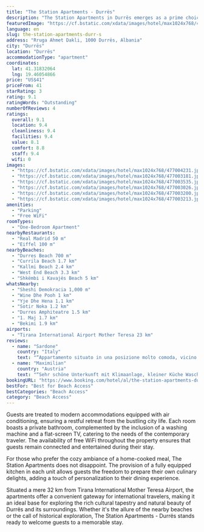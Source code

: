 ```yaml
---
title: "The Station Apartments - Durrës"
description: "The Station Apartments in Durrës emerges as a prime choice for travelers seeking comfort and convenience, located just a short distance from the serene Durres Beach and the picturesque Currila Beach."
featuredImage: "https://cf.bstatic.com/xdata/images/hotel/max1024x768/477004231.jpg?k=07f9b58807c9dbaae710f59055d13451bee9ecb6f1f511a9d51832d5552b1284&o=&hp=1"
language: en
slug: the-station-apartments-durr-s
address: "Rruga Ahmet Dakli, 1000 Durrës, Albania"
city: "Durrës"
location: "Durrës"
accommodationType: "apartment"
coordinates:
  lat: 41.31832064
  lng: 19.46054866
price: "US$41"
priceFrom: 41
starRating: 3
rating: 9.1
ratingWords: "Outstanding"
numberOfReviews: 4
ratings:
  overall: 9.1
  location: 9.4
  cleanliness: 9.4
  facilities: 9.4
  value: 8.1
  comfort: 8.8
  staff: 9.4
  wifi: 0
images:
  - "https://cf.bstatic.com/xdata/images/hotel/max1024x768/477004231.jpg?k=07f9b58807c9dbaae710f59055d13451bee9ecb6f1f511a9d51832d5552b1284&o=&hp=1"
  - "https://cf.bstatic.com/xdata/images/hotel/max1024x768/477003181.jpg?k=21e4596e210e53812ef7819807565dd8903874c0ccf5f1f0f0a04f584bb34a34&o=&hp=1"
  - "https://cf.bstatic.com/xdata/images/hotel/max1024x768/477003535.jpg?k=b6d55954304299d0789b660c595167abbf7349d6f5e42b95b62c574d1d4f4aa3&o=&hp=1"
  - "https://cf.bstatic.com/xdata/images/hotel/max1024x768/477003026.jpg?k=5a72e6cc2111b71de7b28a528e80ba5b3b609a9bab17da6a121ab9f61747ecb2&o=&hp=1"
  - "https://cf.bstatic.com/xdata/images/hotel/max1024x768/477003200.jpg?k=6c8efeeb33a5687d2102429fd32b9b23fcf3bd61f204801292e7155bbbcee175&o=&hp=1"
  - "https://cf.bstatic.com/xdata/images/hotel/max1024x768/477003213.jpg?k=b90abdf7d2120a6ba8eb82143a83979e95b347902a232f948b993e48a0de2268&o=&hp=1"
amenities:
  - "Parking"
  - "Free WiFi"
roomTypes:
  - "One-Bedroom Apartment"
nearbyRestaurants:
  - "Real Madrid 50 m"
  - "Eiffel 100 m"
nearbyBeaches:
  - "Durres Beach 700 m"
  - "Currila Beach 1.7 km"
  - "Kallmi Beach 2.4 km"
  - "West End Beach 3.3 km"
  - "Shkëmbi i Kavajës Beach 5 km"
whatsNearby:
  - "Sheshi Demokracia 1,000 m"
  - "Wine Dhe Pooh 1 km"
  - "Yje Dhe Hena 1.1 km"
  - "Sotir Noka 1.2 km"
  - "Durres Amphiteatre 1.5 km"
  - "1. Maj 1.7 km"
  - "Bekimi 1.9 km"
airports:
  - "Tirana International Airport Mother Teresa 23 km"
reviews:
  - name: "Sardone"
    country: "Italy"
    text: "“Appartamento situato in una posizione molto comoda, vicino il porto, vicino il lungomare di Durazzo. Appartamento molto carino situato al 2 piano di uno stabile con ascensore, dotata di tutti i comfort richiesti, soprattutto letto SUPER comodo e...”"
  - name: "Maximilian"
    country: "Austria"
    text: "“Sehr schöne Unterkunft mit Klimaanlage, kleiner Küche Waschmaschine und Trockner.”"
bookingURL: "https://www.booking.com/hotel/al/the-station-apartments-durres.en-gb.html?aid=8035640"
bestFor: "Best for Beach Access"
bestCategories: "Beach Access"
category: "Beach Access"
---
```


Guests are treated to modern accommodations equipped with air conditioning, ensuring a restful retreat from the bustling city life. Each room boasts a private bathroom, complemented by the inclusion of a washing machine and a flat-screen TV, catering to the needs of the contemporary traveler. The availability of free WiFi throughout the property ensures that guests remain connected and entertained during their stay.

For those who prefer the cozy ambiance of a home-cooked meal, The Station Apartments does not disappoint. The provision of a fully equipped kitchen in each unit allows guests the freedom to prepare their own culinary delights, adding a touch of personalization to their dining experience.

Situated a mere 32 km from Tirana International Mother Teresa Airport, the apartments offer a convenient gateway for international travelers, making it an ideal base for exploring the rich cultural tapestry and natural beauty of Durrës and its surroundings. Whether it's the allure of the nearby beaches or the call of historical exploration, The Station Apartments - Durrës stands ready to welcome guests to a memorable stay.
